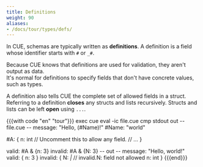 ```yaml
---
title: Definitions
weight: 90
aliases:
- /docs/tour/types/defs/
---
```


In CUE, schemas are typically written as **definitions**.
A definition is a field whose identifier starts with `#` or `_#`.

Because CUE knows that definitions are used for validation,
they aren't output as data.\
It's normal for definitions to specify fields that don't have concrete values,
such as types.

A definition also tells CUE the complete set of allowed fields in a struct.\
Referring to a definition **closes** any structs and lists recursively.
Structs and lists can be left **open** using `...`.

<!--more-->

{{{with code "en" "tour"}}}
exec cue eval -ic file.cue
cmp stdout out
-- file.cue --
message: "Hello, \(#Name)!"
#Name:   "world"

#A: {
	n: int
	// Uncomment this to allow any field.
	// ...
}

valid: #A & {n: 3}
invalid: #A & {N: 3}
-- out --
message: "Hello, world!"
valid: {
    n: 3
}
invalid: {
    N: _|_ // invalid.N: field not allowed
    n: int
}
{{{end}}}
